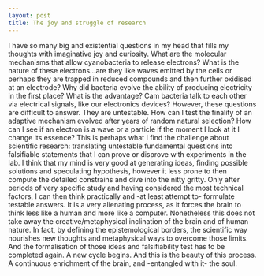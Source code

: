 ```yaml
---
layout: post
title: The joy and struggle of research
---
```


I have so many big and existential questions in my head that fills my thoughts with imaginative joy and curiosity. What are the molecular mechanisms that allow cyanobacteria to release electrons? What is the nature of these electrons...are they like waves emitted by the cells or perhaps they are trapped in reduced compounds and then further oxidised at an electrode?
Why did bacteria evolve the ability of producing electricity in the first place? What is the advantage? Cam bacteria talk to each other via electrical signals, like our electronics devices?
However, these questions are difficult to answer. They are untestable. How can I test the finality of an adaptive mechanism evolved after years of random natural selection? How can I see if an electron is a wave or a particle if the moment I look at it I change its essence? 
This is perhaps what I find the challenge about scientific research: translating untestable fundamental questions into falsifiable statements that I can prove or disprove with experiments in the lab. I think that my mind is very good at generating ideas, finding possible solutions and speculating hypothesis, however it less prone to then compute the detailed constrains and dive into the nitty gritty. Only after periods of very specific study and having considered the most technical factors, I can then think practically and -at least attempt to- formulate testable answers. It is a very alienating process, as it forces the brain to think less like a human and more like a computer. Nonetheless this does not take away the creative/metaphysical inclination of the brain and of human nature. In fact, by defining the epistemological borders, the scientific way nourishes new thoughts and metaphysical ways to overcome those limits. And the formalisation of those ideas and falsifiability test  has to be completed again. A new cycle begins. And this is the beauty of this process. A continuous enrichment of the brain, and -entangled with it- the soul.  
